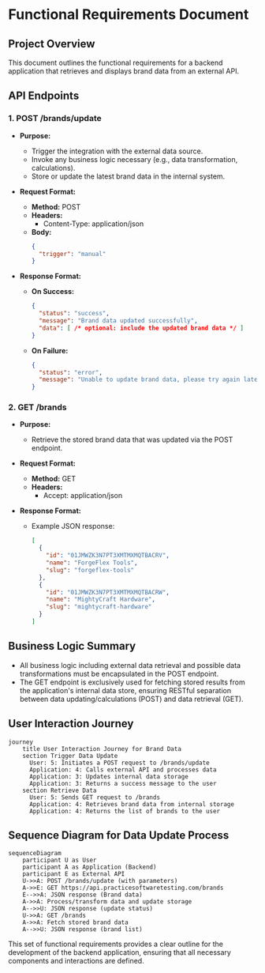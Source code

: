 # Functional Requirements Document

## Project Overview
This document outlines the functional requirements for a backend application that retrieves and displays brand data from an external API.

## API Endpoints

### 1. POST /brands/update
- **Purpose:** 
  - Trigger the integration with the external data source.
  - Invoke any business logic necessary (e.g., data transformation, calculations).
  - Store or update the latest brand data in the internal system.
  
- **Request Format:**  
  - **Method:** POST  
  - **Headers:** 
    - Content-Type: application/json  
  - **Body:** 
    ```json
    {
      "trigger": "manual"
    }
    ```
  
- **Response Format:**  
  - **On Success:**
    ```json
    {
      "status": "success",
      "message": "Brand data updated successfully",
      "data": [ /* optional: include the updated brand data */ ]
    }
    ```
  - **On Failure:**
    ```json
    {
      "status": "error",
      "message": "Unable to update brand data, please try again later"
    }
    ```

### 2. GET /brands
- **Purpose:** 
  - Retrieve the stored brand data that was updated via the POST endpoint.
  
- **Request Format:**  
  - **Method:** GET  
  - **Headers:** 
    - Accept: application/json  
  
- **Response Format:**  
  - Example JSON response:
    ```json
    [
      {
        "id": "01JMWZK3N7PT3XMTMXMQTBACRV",
        "name": "ForgeFlex Tools",
        "slug": "forgeflex-tools"
      },
      {
        "id": "01JMWZK3N7PT3XMTMXMQTBACRW",
        "name": "MightyCraft Hardware",
        "slug": "mightycraft-hardware"
      }
    ]
    ```

## Business Logic Summary
- All business logic including external data retrieval and possible data transformations must be encapsulated in the POST endpoint.
- The GET endpoint is exclusively used for fetching stored results from the application's internal data store, ensuring RESTful separation between data updating/calculations (POST) and data retrieval (GET).

## User Interaction Journey
```mermaid
journey
    title User Interaction Journey for Brand Data
    section Trigger Data Update
      User: 5: Initiates a POST request to /brands/update
      Application: 4: Calls external API and processes data
      Application: 3: Updates internal data storage
      Application: 3: Returns a success message to the user
    section Retrieve Data
      User: 5: Sends GET request to /brands
      Application: 4: Retrieves brand data from internal storage
      Application: 4: Returns the list of brands to the user
```

## Sequence Diagram for Data Update Process
```mermaid
sequenceDiagram
    participant U as User
    participant A as Application (Backend)
    participant E as External API
    U->>A: POST /brands/update (with parameters)
    A->>E: GET https://api.practicesoftwaretesting.com/brands
    E-->>A: JSON response (Brand data)
    A->>A: Process/transform data and update storage
    A-->>U: JSON response (update status)
    U->>A: GET /brands
    A->>A: Fetch stored brand data
    A-->>U: JSON response (brand list)
```

This set of functional requirements provides a clear outline for the development of the backend application, ensuring that all necessary components and interactions are defined.